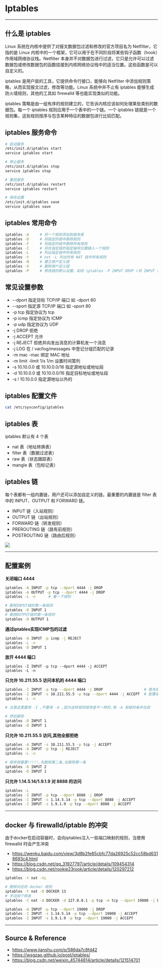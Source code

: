 # Iptables

---

## 什么是 iptables

Linux 系统在内核中提供了对报文数据包过滤和修改的官方项目名为 Netfilter，它指的是 Linux 内核中的一个框架，它可以用于在不同阶段将某些钩子函数（hook）作用域网络协议栈。Netfilter 本身并不对数据包进行过滤，它只是允许可以过滤数据包或修改数据包的函数挂接到内核网络协议栈中的适当位置。这些函数是可以自定义的。

iptables 是用户层的工具，它提供命令行接口，能够向 Netfilter 中添加规则策略，从而实现报文过滤，修改等功能。Linux 系统中并不止有 iptables 能够生成防火墙规则，其他的工具如 firewalld 等也能实现类似的功能。

iptables 策略是由一组有序的规则建立的，它告诉内核应该如何处理某些类别的数据包。每一个 iptables 规则应用于一个表中的一个链。一个 iptables 链就是一个规则集，这些规则按序与包含某种特征的数据包进行比较匹配。

## iptables 服务命令

```bash
# 启动服务
/etc/init.d/iptables start
service iptables start

# 停止服务
/etc/init.d/iptables stop
service iptables stop

# 重启服务
/etc/init.d/iptables restart
service iptables restart

# 保存设置
/etc/init.d/iptables save
service iptables save
```

## iptables 常用命令

```bash
iptables -A     # 将一个规则添加到链末尾
iptables -D     # 将指定的链中删除规则
iptables -F     # 将指定的链中删除所有规则
iptables -I     # 将在指定链的指定编号位置插入一个规则
iptables -L     # 列出指定链中所有规则
iptables -t     # nat -L 列出所有 NAT 链中所有规则
iptables -N     # 建立用户定义链
iptables -X     # 删除用户定义链
iptables -P     # 修改链的默认设置，如将 iptables -P INPUT DROP (将 INPUT 链设置为 DROP)
```

## 常见设置参数

* --dport       指定目标 TCP/IP 端口 如 -dport 80
* --sport       指定源 TCP/IP 端口 如 -sport 80
* -p tcp        指定协议为 tcp
* -p icmp       指定协议为 ICMP
* -p udp        指定协议为 UDP
* -j DROP       拒绝
* -j ACCEPT     允许
* -j REJECT     拒绝并向发出消息的计算机发一个消息
* -j LOG        在 / var/log/messages 中登记分组匹配的记录
* -m mac -mac                   绑定 MAC 地址
* -m limit -limit 1/s 1/m       设置时间策列
* -s 10.10.0.0 或 10.10.0.0/16  指定源地址或地址段
* -d 10.10.0.0 或 10.10.0.0/16  指定目标地址或地址段
* -s ! 10.10.0.0                指定源地址以外的

## iptables 配置文件

```bash
cat /etc/sysconfig/iptables
```

## iptables 表

iptables 默认有 4 个表
* nat 表（地址转换表）
* filter 表（数据过滤表）
* raw 表（状态跟踪表）
* mangle 表（包标记表）

## iptables 链

每个表都有一组内置链，用户还可以添加自定义的链。最重要的内置链是 filter 表中的 INPUT、OUTPUT 和 FORWARD 链。
* INPUT 链（入站规则）
* OUTPUT 链（出站规则）
* FORWARD 链（转发规则）
* PREROUTING 链（路有前规则）
* POSTROUTING 链（路由后规则）

![](../../../../assets/img/Integrated/Linux/实验/Iptables/1.png)

---

## 配置案例

**关闭端口 4444**
```bash
iptables -A INPUT -p tcp --dport 4444 -j DROP
iptables -A OUTPUT -p tcp --dport 4444 -j DROP
iptables -L -n		# 看一下规则

# 删除INPUT链的第一条规则
iptables -D INPUT 1
# 删除OUTPUT链的第一条规则
iptables -D OUTPUT 1
```

**通过iptables实现ICMP包的过滤**
```bash
iptables -A INPUT -p icmp -j REJECT
iptables -L -n
iptables -D INPUT 1
```

**放开 4444 端口**
```
iptables -I INPUT -p tcp --dport 4444 -j ACCEPT
iptables -L -n
```

**只允许 10.211.55.5 访问本机的 4444 端口**
```bash
iptables -I INPUT -p tcp --dport 4444 -j DROP                   # 首先拒绝所有
iptables -I INPUT -s 10.211.55.5 -p tcp --dport 4444 -j ACCEPT  # 配置单一白名单
iptables -L -n

# 注意这里要用 -I ,不要用 -A ,因为这样规则顺序是不一样的,用 -A 拒绝的条件在前

# 然后删除
iptables -D INPUT 1
iptables -D INPUT 1
```

**只允许 10.211.55.5 访问,其他全部拒绝**
```bash
iptables -A INPUT -s 10.211.55.5 -p tcp -j ACCEPT
iptables -A INPUT -p tcp -j REJECT
iptables -L -n

# 顺序很重要!!!!!,先删除第二条,在删除第一条
iptables -D INPUT 2
iptables -D INPUT 1
```

**只允许 1.14.5.14/1.9.1.9 对 8888 的访问**
```bash
iptables -L
iptables -I INPUT -p tcp --dport 8888 -j DROP
iptables -I INPUT -s 1.14.5.14 -p tcp --dport 8888 -j ACCEPT
iptables -I INPUT -s 1.9.1.9 -p tcp --dport 8888 -j ACCEPT
```

---

## docker 与 firewalld/iptable 的冲突

由于docker在启动容器时，会向iptables注⼊一些端口映射的规则，当使用 firewalld 时会产生冲突
- https://wenku.baidu.com/view/3d8b2fe85cbfc77da26925c52cc58bd6318693c4.html
- https://blog.csdn.net/qq_31927797/article/details/109454314
- https://blog.csdn.net/rookie23rook/article/details/120297212

```bash
iptables -t nat -nL

# 删除对应的 docker 规则
iptables -t nat -D DOCKER 13
# 手动加个转发
iptables -t nat -A DOCKER -d 127.0.0.1 -p tcp -m tcp --dport 19000 -j DNAT --to-destination 192.168.16.2:80

iptables -A INPUT -p tcp --dport 19000 -j DROP
iptables -I INPUT -s 1.14.5.14 -p tcp --dport 19000 -j ACCEPT
iptables -I INPUT -s 1.9.1.9 -p tcp --dport 19000 -j ACCEPT
```

---

## Source & Reference

- https://www.jianshu.com/p/586da7c8fd42
- https://wsgzao.github.io/post/iptables/
- https://blog.csdn.net/weixin_45744814/article/details/121514701
